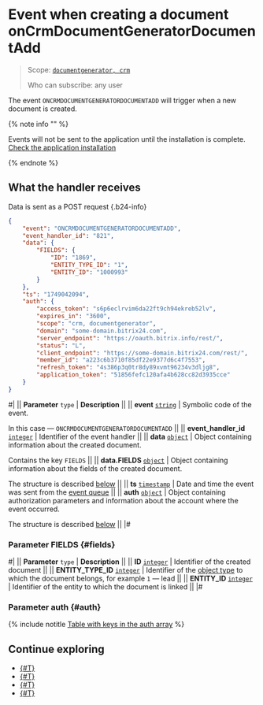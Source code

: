 # Event when creating a document onCrmDocumentGeneratorDocumentAdd

> Scope: [`documentgenerator, crm`](../../../../scopes/permissions.md)
>
> Who can subscribe: any user

The event `ONCRMDOCUMENTGENERATORDOCUMENTADD` will trigger when a new document is created.

{% note info "" %}

Events will not be sent to the application until the installation is complete. [Check the application installation](../../../../../settings/app-installation/installation-finish.md)

{% endnote %}

## What the handler receives

Data is sent as a POST request {.b24-info}

```json
{
    "event": "ONCRMDOCUMENTGENERATORDOCUMENTADD",
    "event_handler_id": "821",
    "data": {
        "FIELDS": {
            "ID": "1869",
            "ENTITY_TYPE_ID": "1",
            "ENTITY_ID": "1000993"
        }
    },
    "ts": "1749042094",
    "auth": {
        "access_token": "s6p6eclrvim6da22ft9ch94ekreb52lv",
        "expires_in": "3600",
        "scope": "crm, documentgenerator",
        "domain": "some-domain.bitrix24.com",
        "server_endpoint": "https://oauth.bitrix.info/rest/",
        "status": "L",
        "client_endpoint": "https://some-domain.bitrix24.com/rest/",
        "member_id": "a223c6b3710f85df22e9377d6c4f7553",
        "refresh_token": "4s386p3q0tr8dy89xvmt96234v3dljg8",
        "application_token": "51856fefc120afa4b628cc82d3935cce"
    }
}
```

#|
|| **Parameter**
`type` | **Description** ||
|| **event**
[`string`](../../../../data-types.md) | Symbolic code of the event.

In this case — `ONCRMDOCUMENTGENERATORDOCUMENTADD` ||
|| **event_handler_id**
[`integer`](../../../../data-types.md) | Identifier of the event handler ||
|| **data**
[`object`](../../../../data-types.md) | Object containing information about the created document.

Contains the key `FIELDS` ||
|| **data.FIELDS**
[`object`](../../../../data-types.md) | Object containing information about the fields of the created document.

The structure is described [below](#fields) ||
|| **ts**
[`timestamp`](../../../../data-types.md) | Date and time the event was sent from the [event queue](../../../../events/index.md) ||
|| **auth**
[`object`](../../../../data-types.md) | Object containing authorization parameters and information about the account where the event occurred.

The structure is described [below](#auth) ||
|#

### Parameter FIELDS {#fields}

#|
|| **Parameter**
`type` | **Description** ||
|| **ID**
[`integer`](../../../../data-types.md) | Identifier of the created document ||
|| **ENTITY_TYPE_ID**
[`integer`](../../../../data-types.md) | Identifier of the [object type](../../../../crm/data-types.md#object_type) to which the document belongs, for example `1` — lead ||
|| **ENTITY_ID**
[`integer`](../../../../data-types.md) | Identifier of the entity to which the document is linked ||
|#

### Parameter auth {#auth}

{% include notitle [Table with keys in the auth array](../../../../../_includes/auth-params-in-events.md) %}

## Continue exploring

- [{#T}](../../../../events/index.md)
- [{#T}](../../../../events/event-bind.md)
- [{#T}](./on-crm-document-generator-document-update.md)
- [{#T}](./on-crm-document-generator-document-delete.md)